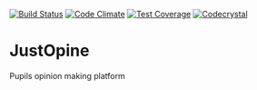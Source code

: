 [![Build Status](https://travis-ci.org/foundersandcoders/justOpine.svg?branch=master)](https://travis-ci.org/foundersandcoders/justOpine)
[![Code Climate](https://codeclimate.com/github/foundersandcoders/justOpine/badges/gpa.svg)](https://codeclimate.com/github/foundersandcoders/justOpine)
[![Test Coverage](https://codeclimate.com/github/plastic-cup/polagraph/badges/coverage.svg)](https://codeclimate.com/github/foundersandcoders/justOpine/coverage)
[![Codecrystal](https://img.shields.io/badge/code-crystal-5CB3FF.svg)](http://codecrystal.herokuapp.com/graph/foundersandcoders/justOpine/master)

# JustOpine
Pupils opinion making platform
